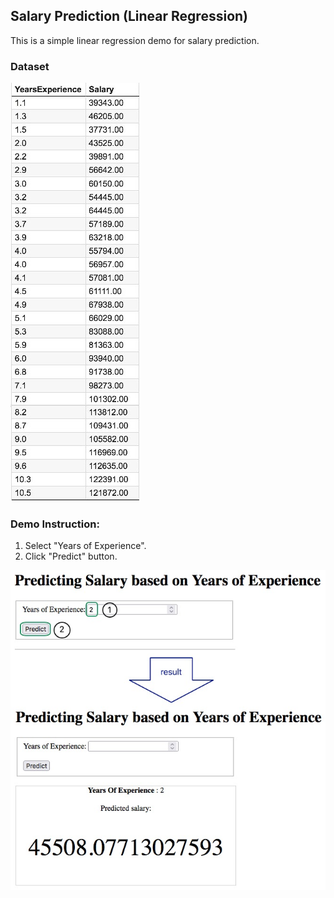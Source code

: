 ## Salary Prediction (Linear Regression)

This is a simple linear regression demo for salary prediction.

### Dataset
![Demo](/static/img/SalaryData.jpg)

### Demo Instruction:
1. Select "Years of Experience".
2. Click "Predict" button.

![Demo](/static/img/SalaryPred.jpg)

